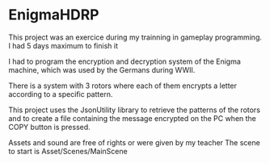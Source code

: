 # EnigmaHDRP

This project was an exercice during my trainning in gameplay programming.
I had 5 days maximum to finish it

I had to program the encryption and decryption system of the Enigma machine, which was used by the Germans during WWII.

There is a system with 3 rotors where each of them encrypts a letter according to a specific pattern.

This project uses the JsonUtility library to retrieve the patterns of the rotors and to create a file containing the message encrypted on the PC when the COPY button is pressed.

Assets and sound are free of rights or were given by my teacher
The scene to start is Asset/Scenes/MainScene

